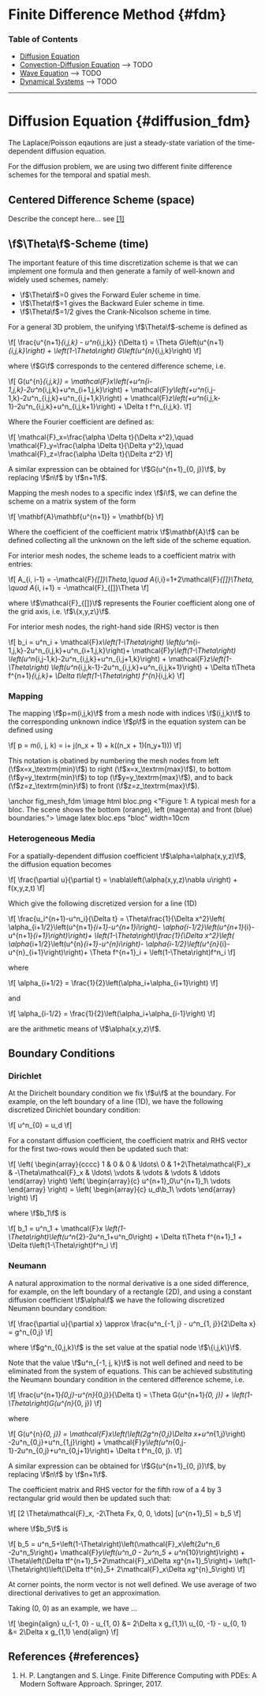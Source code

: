 # Finite Difference Method {#fdm}

### Table of Contents
* [Diffusion Equation](#diffusion_fdm)
* [Convection-Diffusion Equation](#conv_diff_fdm)  --> TODO
* [Wave Equation](#wave_fdm)  --> TODO
* [Dynamical Systems](#dynamics_fdm)  --> TODO
___

# Diffusion Equation  {#diffusion_fdm}

The Laplace/Poisson eqautions are just a steady-state variation of the
time-dependent diffusion equation.

For the diffusion problem, we are using two different finite difference schemes
for the temporal and spatial mesh.

## Centered Difference Scheme (space)

Describe the concept here... see [[1]](#references)

## \f$\Theta\f$-Scheme (time)

The important feature of this time discretization scheme is that we can
implement one formula and then generate a family of well-known and
widely used schemes, namely:

* \f$\Theta\f$=0 gives the Forward Euler scheme in time.
* \f$\Theta\f$=1 gives the Backward Euler scheme in time.
* \f$\Theta\f$=1/2 gives the Crank-Nicolson scheme in time.

For a general 3D problem, the unifying \f$\Theta\f$-scheme is defined as

\f[
    \frac{u^{n+1}_{i,j,k} - u^n_{i,j,k}} {\Delta t} = 
      \Theta G\left(u^{n+1}_{i,j,k}\right) +
      \left(1-\Theta\right) G\left(u^{n}_{i,j,k}\right)
\f]

where \f$G\f$ corresponds to the centered difference scheme, i.e.

\f[
    G(u^{n}_{i,j,k}) = 
      \mathcal{F}_x\left(+u^n_{i-1,j,k}-2u^n_{i,j,k}+u^n_{i+1,j,k}\right) +
      \mathcal{F}_y\left(+u^n_{i,j-1,k}-2u^n_{i,j,k}+u^n_{i,j+1,k}\right) + 
      \mathcal{F}_z\left(+u^n_{i,j,k-1}-2u^n_{i,j,k}+u^n_{i,j,k+1}\right) +
      \Delta t f^n_{i,j,k}.
\f]

Where the Fourier coefficient are defined as:

\f[
    \mathcal{F}_x=\frac{\alpha \Delta t}{\Delta x^2},\quad
    \mathcal{F}_y=\frac{\alpha \Delta t}{\Delta y^2},\quad
    \mathcal{F}_z=\frac{\alpha \Delta t}{\Delta z^2}
\f]

A similar expression can be obtained for \f$G(u^{n+1}_{0, j})\f$, by replacing
\f$n\f$ by \f$n+1\f$.

Mapping the mesh nodes to a specific index \f$i\f$, we can define the scheme 
on a matrix system of the form

\f[
    \mathbf{A}\mathbf{u^{n+1}} = \mathbf{b}
\f]

Where the coefficient of the coefficient matrix \f$\mathbf{A}\f$ can be
defined collecting all the unknown on the left side of the scheme equation.

For interior mesh nodes, the scheme leads to a coefficient matrix with entries:

\f[
    A_{i, i-1} = -\mathcal{F}_{[]}\Theta,\quad 
    A_{i,i}=1+2\mathcal{F}_{[]}\Theta, \quad
    A_{i, i+1} = -\mathcal{F}_{[]}\Theta
\f]

where \f$\mathcal{F}_{[]}\f$ represents the Fourier coefficient along one of
the grid axis, i.e. \f$\{x,y,z\}\f$.

For interior mesh nodes, the right-hand side (RHS) vector is then

\f[
    b_i = u^n_i + \mathcal{F}_x\left(1-\Theta\right)
      \left(u^n_{i-1,j,k}-2u^n_{i,j,k}+u^n_{i+1,j,k}\right)+
      \mathcal{F}_y\left(1-\Theta\right)
      \left(u^n_{i,j-1,k}-2u^n_{i,j,k}+u^n_{i,j+1,k}\right) + 
      \mathcal{F}_z\left(1-\Theta\right)
      \left(u^n_{i,j,k-1}-2u^n_{i,j,k}+u^n_{i,j,k+1}\right) + 
      \Delta t\Theta f^{n+1}_{i,j,k}+
      \Delta t\left(1-\Theta\right) f^{n}_{i,j,k}
\f]

### Mapping

The mapping \f$p=m(i,j,k)\f$ from a mesh node with indices \f$(i,j,k)\f$ to
the corresponding unknown indice \f$p\f$ in the equation system can be defined
using

\f[
    p = m(i, j, k) = i+ j(n_x + 1) + k((n_x + 1)(n_y+1)))
\f]

This notation is obatined by numbering the mesh nodes from 
left (\f$x=x_\textrm{min}\f$) to right (\f$x=x_\textrm{max}\f$), to
bottom (\f$y=y_\textrm{min}\f$) to top (\f$y=y_\textrm{max}\f$), and to 
back (\f$z=z_\textrm{min}\f$) to front (\f$z=z_\textrm{max}\f$).

\anchor fig_mesh_fdm
\image html bloc.png <"Figure 1: A typical mesh for a bloc. The scene shows 
the bottom (orange), left (magenta) and front (blue) boundaries.">
\image latex bloc.eps "bloc" width=10cm

### Heterogeneous Media

For a spatially-dependent diffusion coefficient \f$\alpha=\alpha(x,y,z)\f$, 
the diffusion equation becomes

\f[
    \frac{\partial u}{\partial t} = \nabla\left(\alpha(x,y,z)\nabla u\right) 
      + f(x,y,z,t)
\f]

Which give the following discretized version for a line (1D)

\f[
    \frac{u_i^{n+1}-u^n_i}{\Delta t} = \Theta\frac{1}{\Delta x^2}\left(
      \alpha_{i+1/2}\left(u^{n+1}_{i+1}-u^{n+1}_i\right)-
      \alpha_{i-1/2}\left(u^{n+1}_{i}-u^{n+1}_{i+1}\right)\right)+
      \left(1-\Theta\right)\frac{1}{\Delta x^2}\left(
      \alpha_{i+1/2}\left(u^{n}_{i+1}-u^{n}_i\right)-
      \alpha_{i-1/2}\left(u^{n}_{i}-u^{n}_{i+1}\right)\right)+
      \Theta f^{n+1}_i + \left(1-\Theta\right)f^n_i
\f]

where 

\f[
    \alpha_{i+1/2} = \frac{1}{2}\left(\alpha_i+\alpha_{i+1}\right)
\f]

and

\f[
    \alpha_{i-1/2} = \frac{1}{2}\left(\alpha_i+\alpha_{i-1}\right)
\f]

are the arithmetic means of \f$\alpha(x,y,z)\f$.

## Boundary Conditions

### Dirichlet

At the Dirichelt boundary condition we fix \f$u\f$ at the boundary. For 
example, on the left boundary of a line (1D), we have the following discretized
Dirichlet boundary condition:

\f[
    u^n_{0} = u_d
\f]

For a constant diffusion coefficient, the coefficient matrix and RHS vector 
for the first two-rows would then be updated such that:

\f[
  \left(
   \begin{array}{cccc}
     1 & 0 & 0 & \ldots\\
     0 & 1+2\Theta\mathcal{F}_x & -\Theta\mathcal{F}_x & \ldots\\
     \vdots & \vdots & \vdots & \ddots
   \end{array} 
  \right) 
  \left(
    \begin{array}{c}
      u^{n+1}_0\\u^{n+1}_1\\ \vdots
    \end{array}
  \right) = 
  \left(
    \begin{array}{c}
      u_d\\b_1\\ \vdots
    \end{array}
  \right)
\f]

where \f$b_1\f$ is

\f[
    b_1 = u^n_1 + \mathcal{F}_x
    \left(1-\Theta\right)\left(u^n_{2}-2u^n_1+u^n_0\right) + 
    \Delta t\Theta f^{n+1}_1 + \Delta t\left(1-\Theta\right)f^n_i
\f]


### Neumann

A natural approximation to the normal derivative is a one sided difference, 
for example, on the left boundary of a rectangle (2D), and using a constant 
diffusion coefficient \f$\alpha\f$ we have the following discretized 
Neumann boundary condition:

\f[
    \frac{\partial u}{\partial x} \approx 
        \frac{u^n_{-1, j} - u^n_{1, j}}{2\Delta x} = g^n_{0,j}
\f]

where \f$g^n_{0,j,k}\f$ is the set value at the spatial node \f$\{i,j,k\}\f$.

Note that the value \f$u^n_{-1, j, k}\f$ is not well defined and need to be 
eliminated from the system of equations. This can be achieved substituting 
the Neumann boundary condition in the centered difference scheme, i.e.

\f[
    \frac{u^{n+1}_{0,j}-u^{n}_{0,j}}{\Delta t} = 
      \Theta G(u^{n+1}_{0, j}) + \left(1-\Theta\right)G(u^{n}_{0, j})
\f]

where

\f[
    G(u^{n}_{0, j}) = 
      \mathcal{F}_x\left(\left(2g^n_{0,j}\Delta x+u^n_{1,j}\right)
      -2u^n_{0,j}+u^n_{1,j}\right) +
      \mathcal{F}_y\left(u^n_{0,j-1}-2u^n_{0,j}+u^n_{0,j+1}\right)+
      \Delta t f^n_{0, j}.
\f]

A similar expression can be obtained for \f$G(u^{n+1}_{0, j})\f$, by replacing
\f$n\f$ by \f$n+1\f$.

The coefficient matrix and RHS vector for the fifth row of a 4 by 3 
rectangular grid would then be updated such that:

\f[
 [2 \Theta\mathcal{F}_x, -2\Theta Fx, 0, 0, \dots] [u^{n+1}_5] = b_5
\f]

where \f$b_5\f$ is

\f[
    b_5 = 
    u^n_5+\left(1-\Theta\right)\left(\mathcal{F}_x\left(2u^n_6 -2u^n_5\right)+
    \mathcal{F}_y\left(u^n_0 - 2u^n_5 + u^n_{10}\right)\right) +
    \Theta\left(\Delta tf^{n+1}_5+2\mathcal{F}_x\Delta xg^{n+1}_5\right)+
    \left(1-\Theta\right)\left(\Delta tf^{n}_5+
    2\mathcal{F}_x\Delta xg^{n}_5\right)
\f]

At corner points, the norm vector is not well defined. We use average of two
directional derivatives to get an approximation. 

Taking (0, 0) as an example, we have ...

\f[
    \begin{align}
    u_{-1, 0} - u_{1, 0} &= 2\Delta x g_{1,1}\\
    u_{0, -1} - u_{0, 1} &= 2\Delta x g_{1,1}
    \end{align}
\f]

## References        {#references}

1. H. P. Langtangen and S. Linge. Finite Difference Computing with PDEs: 
  A Modern Software Approach. Springer, 2017.